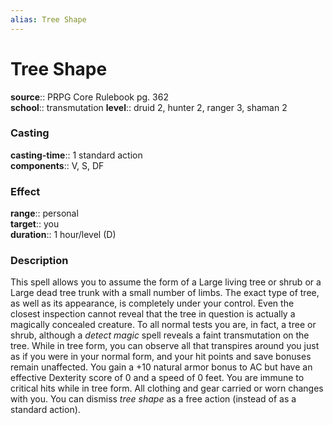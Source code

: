 ```yaml
---
alias: Tree Shape
---
```


# Tree Shape 

**source**:: PRPG Core Rulebook pg. 362  
**school**:: transmutation
**level**:: druid 2, hunter 2, ranger 3, shaman 2

### Casting 

**casting-time**:: 1 standard action  
**components**:: V, S, DF

### Effect 

**range**:: personal  
**target**:: you  
**duration**:: 1 hour/level (D)

### Description 

This spell allows you to assume the form of a Large living tree or shrub or a Large dead tree trunk with a small number of limbs. The exact type of tree, as well as its appearance, is completely under your control. Even the closest inspection cannot reveal that the tree in question is actually a magically concealed creature. To all normal tests you are, in fact, a tree or shrub, although a *detect magic* spell reveals a faint transmutation on the tree. While in tree form, you can observe all that transpires around you just as if you were in your normal form, and your hit points and save bonuses remain unaffected. You gain a +10 natural armor bonus to AC but have an effective Dexterity score of 0 and a speed of 0 feet. You are immune to critical hits while in tree form. All clothing and gear carried or worn changes with you. You can dismiss *tree shape* as a free action (instead of as a standard action).
